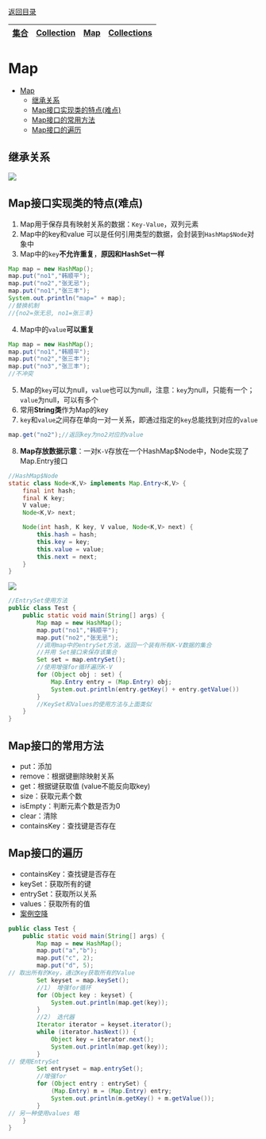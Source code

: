 [返回目录](index.md)

|[集合](集合.md)|[Collection](Collection.md)|[**Map**](Map.md)|[Collections](Collections.md)|
|:-:|:-:|:-:|:-:|


# Map
- [Map](#map)
  - [继承关系](#继承关系)
  - [Map接口实现类的特点(难点)](#map接口实现类的特点难点)
  - [Map接口的常用方法](#map接口的常用方法)
  - [Map接口的遍历](#map接口的遍历)

## 继承关系
<img src="https://stolorzs.github.io/Picgo/drawio/MapMind.svg">

## Map接口实现类的特点(难点)
1. Map用于保存具有映射关系的数据：`Key-Value`，双列元素
2. Map中的key和value 可以是任何引用类型的数据，会封装到`HashMap$Node`对象中
3. Map中的`key`**不允许重复**，**原因和HashSet一样**
```java
Map map = new HashMap();
map.put("no1","韩顺平");
map.put("no2","张无忌");
map.put("no1","张三丰");
System.out.println("map=" + map);
//替换机制
//{no2=张无忌, no1=张三丰}
```
4. Map中的`value`**可以重复**
```java
Map map = new HashMap();
map.put("no1","韩顺平");
map.put("no2","张三丰");
map.put("no3","张三丰");
//不冲突
```
5. Map的`key`可以为null，`value`也可以为null，注意：`key`为null，只能有一个；`value`为null，可以有多个
6. 常用**String类**作为Map的key
7. `key`和`value`之间存在单向一对一关系，即通过指定的`key`总能找到对应的`value`
```java
map.get("no2");//返回key为no2对应的value
```

8. **Map存放数据示意**：一对`K-V`存放在一个HashMap$Node中，Node实现了Map.Entry接口
```java
//HashMap$Node
static class Node<K,V> implements Map.Entry<K,V> {
    final int hash;
    final K key;
    V value;
    Node<K,V> next;

    Node(int hash, K key, V value, Node<K,V> next) {
        this.hash = hash;
        this.key = key;
        this.value = value;
        this.next = next;
    }
}
```
<img src="https://stolorzs.github.io/Picgo/drawio/MapInterface.svg">


```java
//EntrySet使用方法
public class Test {
    public static void main(String[] args) {
        Map map = new HashMap();
        map.put("no1","韩顺平");
        map.put("no2","张无忌");
        //调用map中的entrySet方法，返回一个装有所有K-V数据的集合
        //并用 Set接口来保存该集合
        Set set = map.entrySet();
        //使用增强for循环遍历K-V
        for (Object obj : set) {
            Map.Entry entry = (Map.Entry) obj;
            System.out.println(entry.getKey() + entry.getValue())
        }
        //KeySet和Values的使用方法与上面类似
    }
}
```

## Map接口的常用方法

- put：添加
- remove：根据键删除映射关系
- get：根据键获取值 (value不能反向取key)
- size：获取元素个数
- isEmpty：判断元素个数是否为0
- clear：清除
- containsKey：查找键是否存在

## Map接口的遍历

- containsKey：查找键是否存在
- keySet：获取所有的键
- entrySet：获取所以关系
- values：获取所有的值
- [案例空降 ](https://www.bilibili.com/video/BV1fh411y7R8?t=900.7&p=535)
```java
public class Test {
    public static void main(String[] args) {
        Map map = new HashMap();
        map.put("a","b");
        map.put("c", 2);
        map.put("d", 5);
// 取出所有的Key，通过Key获取所有的Value
        Set keyset = map.keySet();
        //1） 增强for循环
        for (Object key : keyset) {
            System.out.println(map.get(key));
        }
        //2） 迭代器
        Iterator iterator = keyset.iterator();
        while (iterator.hasNext()) {
            Object key = iterator.next();
            System.out.println(map.get(key));
        }
// 使用EntrySet
        Set entryset = map.entrySet();
        //增强for
        for (Object entry : entrySet) {
            (Map.Entry) m = (Map.Entry) entry;
            System.out.println(m.getKey() + m.getValue());
        }
// 另一种使用values 略
    }
}
```